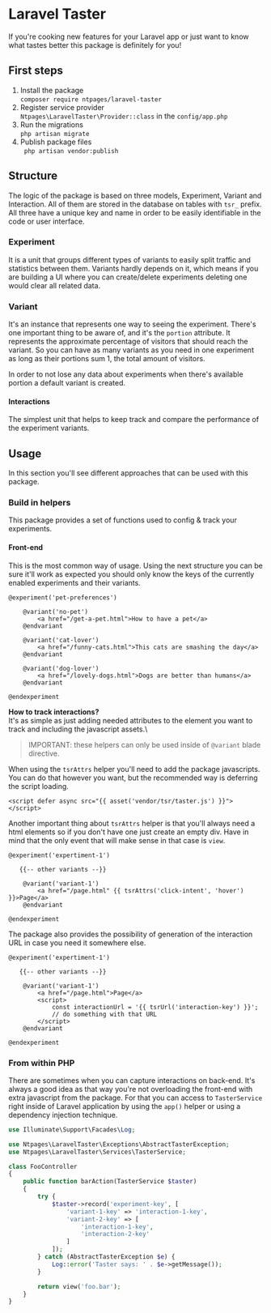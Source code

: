 # Laravel Taster

If you're cooking new features for your Laravel app or just want to know what tastes better this package is definitely
for you!

## First steps

1. Install the package\
   `composer require ntpages/laravel-taster`
2. Register service provider\
   `Ntpages\LaravelTaster\Provider::class` in the `config/app.php`
2. Run the migrations\
   `php artisan migrate`
3. Publish package files\
   ` php artisan vendor:publish`

## Structure

The logic of the package is based on three models, Experiment, Variant and Interaction. All of them are stored in the
database on tables with `tsr_` prefix. All three have a unique key and name in order to be easily identifiable in the
code or user interface.

### Experiment

It is a unit that groups different types of variants to easily split traffic and statistics between them. Variants
hardly depends on it, which means if you are building a UI where you can create/delete experiments deleting one would
clear all related data.

### Variant

It's an instance that represents one way to seeing the experiment. There's one important thing to be aware of, and it's
the `portion` attribute. It represents the approximate percentage of visitors that should reach the variant. So you can
have as many variants as you need in one experiment as long as their portions sum 1, the total amount of visitors.

In order to not lose any data about experiments when there's available portion a default variant is created.

#### Interactions

The simplest unit that helps to keep track and compare the performance of the experiment variants.

## Usage

In this section you'll see different approaches that can be used with this package.

### Build in helpers

This package provides a set of functions used to config & track your experiments.

#### Front-end

This is the most common way of usage. Using the next structure you can be sure it'll work as expected you should only
know the keys of the currently enabled experiments and their variants.

```blade
@experiment('pet-preferences')

    @variant('no-pet')
        <a href="/get-a-pet.html">How to have a pet</a>
    @endvariant

    @variant('cat-lover')
        <a href="/funny-cats.html">This cats are smashing the day</a>
    @endvariant

    @variant('dog-lover')
        <a href="/lovely-dogs.html">Dogs are better than humans</a>
    @endvariant

@endexperiment
```

**How to track interactions?**\
It's as simple as just adding needed attributes to the element you want to track and including the javascript assets.\

> IMPORTANT: these helpers can only be used inside of `@variant` blade directive.

When using the `tsrAttrs` helper you'll need to add the package javascripts. You can do that however you want, but the
recommended way is deferring the script loading.

```blade
<script defer async src="{{ asset('vendor/tsr/taster.js') }}"></script>
```

Another important thing about `tsrAttrs` helper is that you'll always need a html elements so if you don't have one just
create an empty div. Have in mind that the only event that will make sense in that case is `view`.

```blade
@experiment('expertiment-1')

   {{-- other variants --}}

    @variant('variant-1')
        <a href="/page.html" {{ tsrAttrs('click-intent', 'hover') }}>Page</a>
    @endvariant

@endexperiment
```

The package also provides the possibility of generation of the interaction URL in case you need it somewhere else.

```blade
@experiment('expertiment-1')

   {{-- other variants --}}

    @variant('variant-1')
        <a href="/page.html">Page</a>
        <script>
            const interactionUrl = '{{ tsrUrl('interaction-key') }}';
            // do something with that URL
        </script>
    @endvariant

@endexperiment
```

### From within PHP

There are sometimes when you can capture interactions on back-end. It's always a good idea as that way you're not
overloading the front-end with extra javascript from the package. For that you can access to `TasterService` right
inside of Laravel application by using the `app()` helper or using a dependency injection technique.

```php
use Illuminate\Support\Facades\Log;

use Ntpages\LaravelTaster\Exceptions\AbstractTasterException;
use Ntpages\LaravelTaster\Services\TasterService;

class FooController
{
    public function barAction(TasterService $taster)
    {
        try {
            $taster->record('experiment-key', [
                'variant-1-key' => 'interaction-1-key',
                'variant-2-key' => [
                    'interaction-1-key',
                    'interaction-2-key'
                ]
            ]);
        } catch (AbstractTasterException $e) {
            Log::error('Taster says: ' . $e->getMessage());
        }

        return view('foo.bar');
    }
}
```
